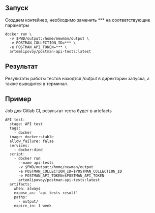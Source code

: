 ## Запуск
Создаем контейнер, необходимо заменить *** на соответствующие параметры
````
docker run \
  -v $PWD/output:/home/newman/output \
  -e POSTMAN_COLLECTION_ID=*** \
  -e POSTMAN_API_TOKEN=*** \
  artemlipovoy/postman-api-tests:latest
````

## Результат
Результаты работы тестов находтся /output в директории запуска, а также выводится в терминал.

## Пример
Job для Gitlab CI, результат теста будет в artefacts
````
API test:
  stage: API test
  tags:
    - docker
  image: docker:stable
  allow_failure: false
  services:
    - docker:dind
  script:
    - docker run
      --name api-tests
      -v $PWD/output:/home/newman/output
      -e POSTMAN_COLLECTION_ID=$POSTMAN_COLLECTION_ID
      -e POSTMAN_API_TOKEN=$POSTMAN_API_TOKEN
      artemlipovoy/postman-api-tests:latest
  artifacts:
    when: always
    expose_as: 'api tests result'
    paths:
      - output/
    expire_in: 1 week
````

